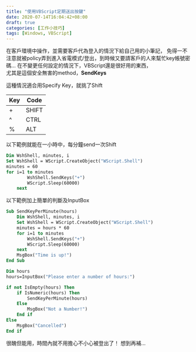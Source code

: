 ```yaml
---
title: "使用VBScript定期送出按鍵"
date: 2020-07-14T16:04:42+08:00
draft: true
categories: [工作小技巧]
tags: [Windows, VBScript]
---
```

在客戶環境中操作，並需要客戶代為登入的情況下給自己用的小筆記，
免得一不注意就被policy弄到進入省電模式/登出，到時候又要請客戶的人來幫忙key帳號密碼…
在不變更任何設定的情況下，VBScript還是很好用的東西，  
尤其是這個安全無害的method，**SendKeys**
<!--more-->
這種情況適合用Specify Key，就挑了Shift
  
|Key|Code|
|-|-|
|+|SHIFT|
|^|CTRL|
|%|ALT

以下範例就能在一小時中，每分鐘send一次Shift
```vb
Dim WshShell, minutes, i
Set WshShell = WScript.CreateObject("WScript.Shell")
minutes = 60
for i=1 to minutes
		WshShell.SendKeys("+")
		WScript.Sleep(60000)
	next
```

以下範例加上簡單的判斷及InputBox
```vb
Sub SendKeyPerMinute(hours)
	Dim WshShell, minutes, i
	Set WshShell = WScript.CreateObject("WScript.Shell")
	minutes = hours * 60
	for i=1 to minutes
		WshShell.SendKeys("+")
		WScript.Sleep(60000)
	next
	MsgBox("Time is up!")
End Sub

Dim hours
hours=InputBox("Please enter a number of hours:")

if not IsEmpty(hours) Then
	if IsNumeric(hours) Then
		SendKeyPerMinute(hours)
	Else
		MsgBox("Not a Number!")
	End if
Else
	MsgBox("Cancelled")
End if
```
很醜但能用，時間內就不用擔心不小心被登出了！
想到再補…